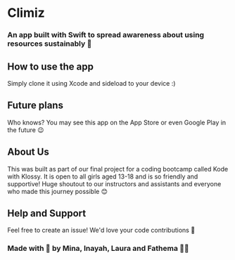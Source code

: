 # Climiz
### An app built with Swift to spread awareness about using resources sustainably 🌱

## How to use the app
Simply clone it using Xcode and sideload to your device :)

## Future plans
Who knows? You may see this app on the App Store or even Google Play in the future 😉

## About Us
This was built as part of our final project for a coding bootcamp called Kode with Klossy. It is open to all girls aged 13-18 and is so friendly and supportive! Huge shoutout to our instructors and assistants and everyone who made this journey possible 😊

## Help and Support
Feel free to create an issue! We'd love your code contributions 🤗

### Made with 💚 by Mina, Inayah, Laura and Fathema 👩‍💻
